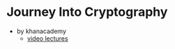 # Journey Into Cryptography

- by khanacademy
  - [video lectures](https://www.khanacademy.org/computing/computer-science/cryptography)
